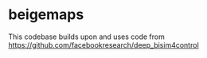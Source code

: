 # beigemaps

This codebase builds upon and uses code from https://github.com/facebookresearch/deep_bisim4control
